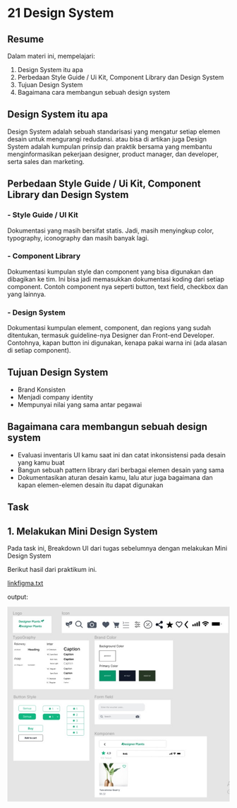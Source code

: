 # 21 Design System

## Resume
Dalam materi ini, mempelajari:
1. Design System itu apa
2. Perbedaan Style Guide / Ui Kit, Component Library dan Design System
3. Tujuan Design System
4. Bagaimana cara membangun sebuah design system

## Design System itu apa
Design System adalah sebuah standarisasi yang mengatur setiap elemen desain untuk mengurangi redudansi. atau bisa di artikan juga Design System adalah kumpulan 
prinsip dan praktik bersama yang membantu menginformasikan pekerjaan designer, product manager, dan developer, serta sales dan marketing.

## Perbedaan Style Guide / Ui Kit, Component Library dan Design System

### - Style Guide / UI Kit
Dokumentasi yang masih bersifat statis. Jadi, masih menyingkup color, typography, iconography dan masih banyak lagi.

### - Component Library
Dokumentasi kumpulan style dan component yang bisa digunakan dan dibagikan ke tim. Ini bisa jadi memasukkan dokumentasi koding dari setiap component. Contoh component 
nya seperti button, text field, checkbox dan yang lainnya.

### - Design System
Dokumentasi kumpulan element, component, dan regions yang sudah ditentukan, termasuk guideline-nya  Designer dan Front-end Developer. Contohnya, kapan button ini 
digunakan, kenapa pakai warna ini (ada alasan di setiap component).

## Tujuan Design System
- Brand Konsisten 
- Menjadi company identity
- Mempunyai nilai yang sama antar pegawai

## Bagaimana cara membangun sebuah design system
- Evaluasi inventaris UI kamu saat ini dan catat inkonsistensi pada desain yang kamu buat
- Bangun sebuah pattern library dari berbagai elemen desain yang sama
- Dokumentasikan aturan desain kamu, lalu atur juga bagaimana dan kapan elemen-elemen desain itu dapat digunakan



## Task
## 1. Melakukan Mini Design System
Pada task ini, Breakdown UI dari tugas sebelumnya dengan melakukan Mini Design System

Berikut hasil dari praktikum ini.

[linkfigma.txt](./praktikum/linkfigma.txt)

output:

![ss](./screenshots/ss.jpg)




